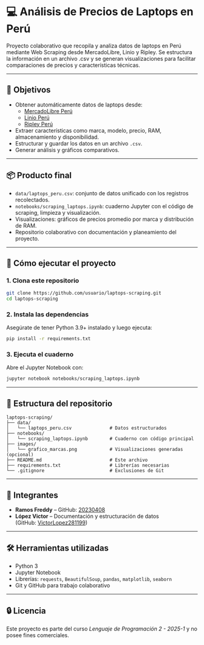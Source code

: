 # 💻 Análisis de Precios de Laptops en Perú

Proyecto colaborativo que recopila y analiza datos de laptops en Perú mediante Web Scraping desde MercadoLibre, Linio y Ripley. Se estructura la información en un archivo .csv y se generan visualizaciones para facilitar comparaciones de precios y características técnicas.

---

## 🎯 Objetivos

- Obtener automáticamente datos de laptops desde:
  - [MercadoLibre Perú](https://listado.mercadolibre.com.pe/laptop)
  - [Linio Perú](https://www.linio.com.pe/laptops)
  - [Ripley Perú](https://simple.ripley.com.pe/electronica/computo/laptops)
- Extraer características como marca, modelo, precio, RAM, almacenamiento y disponibilidad.
- Estructurar y guardar los datos en un archivo `.csv`.
- Generar análisis y gráficos comparativos.

---

## 📦 Producto final

- `data/laptops_peru.csv`: conjunto de datos unificado con los registros recolectados.
- `notebooks/scraping_laptops.ipynb`: cuaderno Jupyter con el código de scraping, limpieza y visualización.
- Visualizaciones: gráficos de precios promedio por marca y distribución de RAM.
- Repositorio colaborativo con documentación y planeamiento del proyecto.

---

## 🚀 Cómo ejecutar el proyecto

### 1. Clona este repositorio
```bash
git clone https://github.com/usuario/laptops-scraping.git
cd laptops-scraping
```

### 2. Instala las dependencias
Asegúrate de tener Python 3.9+ instalado y luego ejecuta:
```bash
pip install -r requirements.txt
```

### 3. Ejecuta el cuaderno
Abre el Jupyter Notebook con:
```bash
jupyter notebook notebooks/scraping_laptops.ipynb
```

---

## 📁 Estructura del repositorio

```
laptops-scraping/
├── data/
│   └── laptops_peru.csv              # Datos estructurados
├── notebooks/
│   └── scraping_laptops.ipynb        # Cuaderno con código principal
├── images/
│   └── grafico_marcas.png            # Visualizaciones generadas (opcional)
├── README.md                         # Este archivo
├── requirements.txt                  # Librerías necesarias
└── .gitignore                        # Exclusiones de Git
```

---

## 👥 Integrantes

- **Ramos Freddy** – GitHub: [20230408](https://github.com/20230408)
- **López Victor** – Documentación y estructuración de datos  
(GitHub: [VictorLopez281199](https://github.com/VictorLopez281199))

---

## 🛠 Herramientas utilizadas

- Python 3
- Jupyter Notebook
- Librerías: `requests`, `BeautifulSoup`, `pandas`, `matplotlib`, `seaborn`
- Git y GitHub para trabajo colaborativo

---

## 🔒 Licencia

Este proyecto es parte del curso *Lenguaje de Programación 2 - 2025-1* y no posee fines comerciales.

